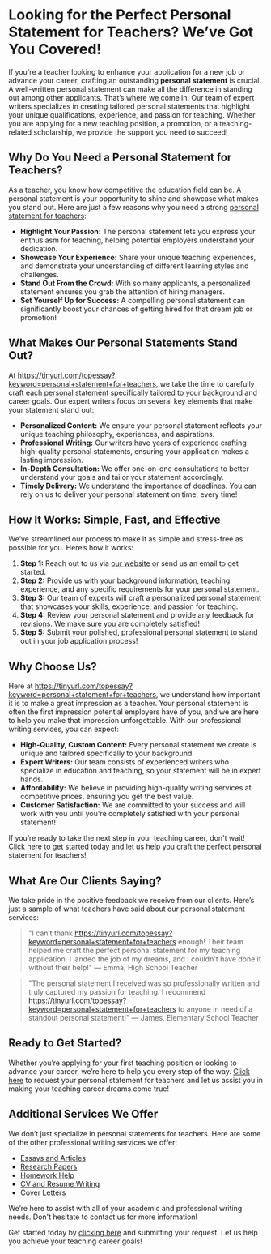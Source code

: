 # Looking for the Perfect Personal Statement for Teachers? We’ve Got You Covered!

If you're a teacher looking to enhance your application for a new job or advance your career, crafting an outstanding **personal statement** is crucial. A well-written personal statement can make all the difference in standing out among other applicants. That’s where we come in. Our team of expert writers specializes in creating tailored personal statements that highlight your unique qualifications, experience, and passion for teaching. Whether you are applying for a new teaching position, a promotion, or a teaching-related scholarship, we provide the support you need to succeed!

## Why Do You Need a Personal Statement for Teachers?

As a teacher, you know how competitive the education field can be. A personal statement is your opportunity to shine and showcase what makes you stand out. Here are just a few reasons why you need a strong [personal statement for teachers](https://tinyurl.com/topessay?keyword=personal+statement+for+teachers):

- **Highlight Your Passion:** The personal statement lets you express your enthusiasm for teaching, helping potential employers understand your dedication.
- **Showcase Your Experience:** Share your unique teaching experiences, and demonstrate your understanding of different learning styles and challenges.
- **Stand Out From the Crowd:** With so many applicants, a personalized statement ensures you grab the attention of hiring managers.
- **Set Yourself Up for Success:** A compelling personal statement can significantly boost your chances of getting hired for that dream job or promotion!

## What Makes Our Personal Statements Stand Out?

At https://tinyurl.com/topessay?keyword=personal+statement+for+teachers, we take the time to carefully craft each [personal statement](https://tinyurl.com/topessay?keyword=personal+statement+for+teachers) specifically tailored to your background and career goals. Our expert writers focus on several key elements that make your statement stand out:

- **Personalized Content:** We ensure your personal statement reflects your unique teaching philosophy, experiences, and aspirations.
- **Professional Writing:** Our writers have years of experience crafting high-quality personal statements, ensuring your application makes a lasting impression.
- **In-Depth Consultation:** We offer one-on-one consultations to better understand your goals and tailor your statement accordingly.
- **Timely Delivery:** We understand the importance of deadlines. You can rely on us to deliver your personal statement on time, every time!

## How It Works: Simple, Fast, and Effective

We’ve streamlined our process to make it as simple and stress-free as possible for you. Here’s how it works:

1. **Step 1:** Reach out to us via [our website](https://tinyurl.com/topessay?keyword=personal+statement+for+teachers) or send us an email to get started.
2. **Step 2:** Provide us with your background information, teaching experience, and any specific requirements for your personal statement.
3. **Step 3:** Our team of experts will craft a personalized personal statement that showcases your skills, experience, and passion for teaching.
4. **Step 4:** Review your personal statement and provide any feedback for revisions. We make sure you are completely satisfied!
5. **Step 5:** Submit your polished, professional personal statement to stand out in your job application process!

## Why Choose Us?

Here at https://tinyurl.com/topessay?keyword=personal+statement+for+teachers, we understand how important it is to make a great impression as a teacher. Your personal statement is often the first impression potential employers have of you, and we are here to help you make that impression unforgettable. With our professional writing services, you can expect:

- **High-Quality, Custom Content:** Every personal statement we create is unique and tailored specifically to your background.
- **Expert Writers:** Our team consists of experienced writers who specialize in education and teaching, so your statement will be in expert hands.
- **Affordability:** We believe in providing high-quality writing services at competitive prices, ensuring you get the best value.
- **Customer Satisfaction:** We are committed to your success and will work with you until you're completely satisfied with your personal statement!

If you’re ready to take the next step in your teaching career, don't wait! [Click here](https://tinyurl.com/topessay?keyword=personal+statement+for+teachers) to get started today and let us help you craft the perfect personal statement for teachers!

## What Are Our Clients Saying?

We take pride in the positive feedback we receive from our clients. Here’s just a sample of what teachers have said about our personal statement services:

> "I can’t thank https://tinyurl.com/topessay?keyword=personal+statement+for+teachers enough! Their team helped me craft the perfect personal statement for my teaching application. I landed the job of my dreams, and I couldn't have done it without their help!" — Emma, High School Teacher

> "The personal statement I received was so professionally written and truly captured my passion for teaching. I recommend https://tinyurl.com/topessay?keyword=personal+statement+for+teachers to anyone in need of a standout personal statement!" — James, Elementary School Teacher

## Ready to Get Started?

Whether you’re applying for your first teaching position or looking to advance your career, we’re here to help you every step of the way. [Click here](https://tinyurl.com/topessay?keyword=personal+statement+for+teachers) to request your personal statement for teachers and let us assist you in making your teaching career dreams come true!

## Additional Services We Offer

We don’t just specialize in personal statements for teachers. Here are some of the other professional writing services we offer:

- [Essays and Articles](https://tinyurl.com/topessay?keyword=personal+statement+for+teachers)
- [Research Papers](https://tinyurl.com/topessay?keyword=personal+statement+for+teachers)
- [Homework Help](https://tinyurl.com/topessay?keyword=personal+statement+for+teachers)
- [CV and Resume Writing](https://tinyurl.com/topessay?keyword=personal+statement+for+teachers)
- [Cover Letters](https://tinyurl.com/topessay?keyword=personal+statement+for+teachers)

We’re here to assist with all of your academic and professional writing needs. Don't hesitate to contact us for more information!

Get started today by [clicking here](https://tinyurl.com/topessay?keyword=personal+statement+for+teachers) and submitting your request. Let us help you achieve your teaching career goals!

